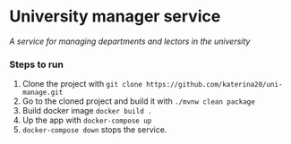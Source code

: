 # University manager service

*A service for managing departments and lectors in the university*

### Steps to run

1. Clone the project with
   `git clone https://github.com/katerina20/uni-manage.git`
2. Go to the cloned project and build it with `./mvnw clean package`
3. Build docker image `docker build .`
4. Up the app with `docker-compose up`
5. `docker-compose down` stops the service.
